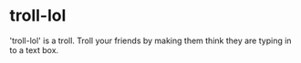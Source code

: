 troll-lol
=========

'troll-lol' is a troll. Troll your friends by making them think they are typing in to a text box.
